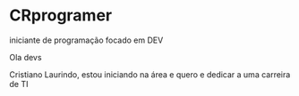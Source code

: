 # CRprogramer
iniciante de programação focado em DEV

Ola devs

Cristiano Laurindo, estou iniciando na área e quero e dedicar a uma carreira de TI
